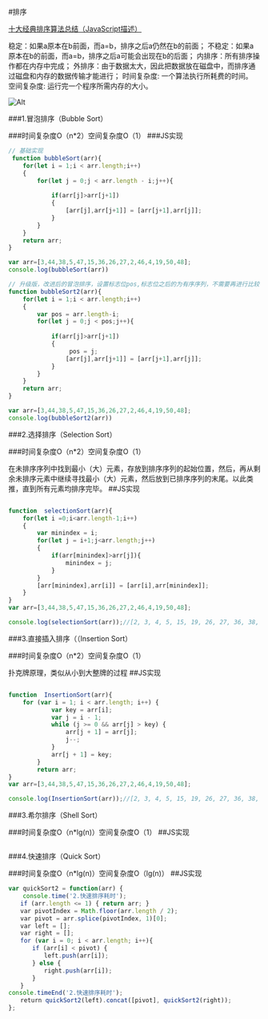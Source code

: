 #排序


[十大经典排序算法总结（JavaScript描述）](https://juejin.im/post/57dcd394a22b9d00610c5ec8) 






稳定：如果a原本在b前面，而a=b，排序之后a仍然在b的前面；
不稳定：如果a原本在b的前面，而a=b，排序之后a可能会出现在b的后面；
内排序：所有排序操作都在内存中完成；
外排序：由于数据太大，因此把数据放在磁盘中，而排序通过磁盘和内存的数据传输才能进行；
时间复杂度: 一个算法执行所耗费的时间。
空间复杂度: 运行完一个程序所需内存的大小。

![Alt](../images/on.png)


###1.冒泡排序（Bubble Sort）

###时间复杂度O（n*2）空间复杂度O（1）
###JS实现
```javascript
// 基础实现
 function bubbleSort(arr){
    for(let i = 1;i < arr.length;i++)
    {
        for(let j = 0;j < arr.length - i;j++){
        
            if(arr[j]>arr[j+1])
            {
                [arr[j],arr[j+1]] = [arr[j+1],arr[j]];
            }
        }
    }
    return arr;
}

var arr=[3,44,38,5,47,15,36,26,27,2,46,4,19,50,48];
console.log(bubbleSort(arr))
```

```javascript
// 升级版，改进后的冒泡排序，设置标志位pos,标志位之后的为有序序列，不需要再进行比较
function bubbleSort2(arr){
    for(let i = 1;i < arr.length;i++)
    {
        var pos = arr.length-i;
        for(let j = 0;j < pos;j++){
        
            if(arr[j]>arr[j+1])
            {
                 pos = j;
                [arr[j],arr[j+1]] = [arr[j+1],arr[j]];
            }
        }
    }
    return arr;
}

var arr=[3,44,38,5,47,15,36,26,27,2,46,4,19,50,48];
console.log(bubbleSort2(arr))
```

###2.选择排序（Selection Sort）


###时间复杂度O（n*2）空间复杂度O（1）

在未排序序列中找到最小（大）元素，存放到排序序列的起始位置，然后，再从剩余未排序元素中继续寻找最小（大）元素，然后放到已排序序列的末尾。以此类推，直到所有元素均排序完毕。
##JS实现
```javascript

function  selectionSort(arr){
    for(let i =0;i<arr.length-1;i++)
    {
        var minindex = i;
        for(let j = i+1;j<arr.length;j++)
        {
            if(arr[minindex]>arr[j]){
                minindex = j;
            }
        }
        [arr[minindex],arr[i]] = [arr[i],arr[minindex]];
    }
}
var arr=[3,44,38,5,47,15,36,26,27,2,46,4,19,50,48];

console.log(selectionSort(arr));//[2, 3, 4, 5, 15, 19, 26, 27, 36, 38, 44, 46, 47, 48, 50]

```

###3.直接插入排序（（Insertion Sort）


###时间复杂度O（n*2）空间复杂度O（1）

扑克牌原理，类似从小到大整牌的过程
##JS实现
```javascript

function  InsertionSort(arr){
    for (var i = 1; i < arr.length; i++) {
            var key = arr[i];
            var j = i - 1;
            while (j >= 0 && arr[j] > key) {
                arr[j + 1] = arr[j];
                j--;
            }
            arr[j + 1] = key;
        }
        return arr;
}
var arr=[3,44,38,5,47,15,36,26,27,2,46,4,19,50,48];

console.log(InsertionSort(arr));//[2, 3, 4, 5, 15, 19, 26, 27, 36, 38, 44, 46, 47, 48, 50]

```

###3.希尔排序（Shell Sort）


###时间复杂度O（n*lg(n)）空间复杂度O（1）
##JS实现
```javascript


```


###4.快速排序（Quick Sort）


###时间复杂度O（n*lg(n)）空间复杂度O（lg(n)）
##JS实现
```javascript
var quickSort2 = function(arr) {
    console.time('2.快速排序耗时');
　　if (arr.length <= 1) { return arr; }
　　var pivotIndex = Math.floor(arr.length / 2);
　　var pivot = arr.splice(pivotIndex, 1)[0];
　　var left = [];
　　var right = [];
　　for (var i = 0; i < arr.length; i++){
　　　　if (arr[i] < pivot) {
　　　　　　left.push(arr[i]);
　　　　} else {
　　　　　　right.push(arr[i]);
　　　　}
　　}
console.timeEnd('2.快速排序耗时');
　　return quickSort2(left).concat([pivot], quickSort2(right));
};

```